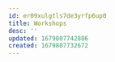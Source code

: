 ```yaml
---
id: er09xulgtls7de3yrfp6up0
title: Workshops
desc: ''
updated: 1679807742886
created: 1679807732672
---
```


